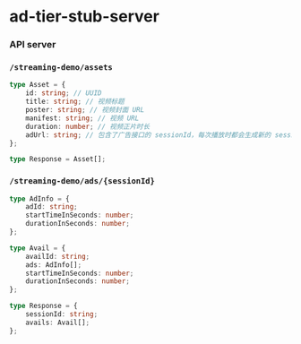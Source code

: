 # ad-tier-stub-server

### API server

### `/streaming-demo/assets`

```ts
type Asset = {
    id: string; // UUID
    title: string; // 视频标题
    poster: string; // 视频封面 URL
    manifest: string; // 视频 URL
    duration: number; // 视频正片时长
    adUrl: string; // 包含了广告接口的 sessionId，每次播放时都会生成新的 sessionId，这里硬编码了
};

type Response = Asset[];
```

### `/streaming-demo/ads/{sessionId}`

```ts
type AdInfo = {
    adId: string;
    startTimeInSeconds: number;
    durationInSeconds: number;
};

type Avail = {
    availId: string;
    ads: AdInfo[];
    startTimeInSeconds: number;
    durationInSeconds: number;
};

type Response = {
    sessionId: string;
    avails: Avail[];
};
```
